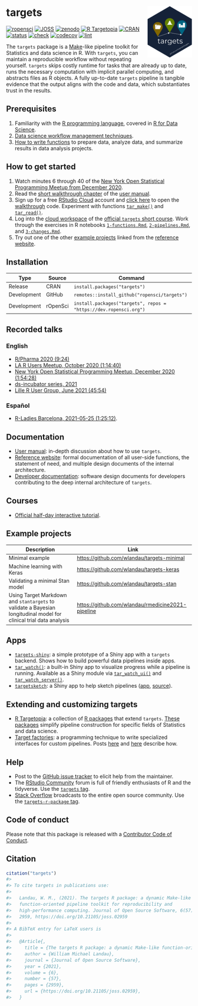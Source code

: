 
# targets <img src='man/figures/logo.png' align="right" height="139"/>

[![ropensci](https://badges.ropensci.org/401_status.svg)](https://github.com/ropensci/software-review/issues/401)
[![JOSS](https://joss.theoj.org/papers/10.21105/joss.02959/status.svg)](https://doi.org/10.21105/joss.02959)
[![zenodo](https://zenodo.org/badge/200093430.svg)](https://zenodo.org/badge/latestdoi/200093430)
[![R
Targetopia](https://img.shields.io/badge/R_Targetopia-member-blue?style=flat&labelColor=gray)](https://wlandau.github.io/targetopia/)
[![CRAN](https://www.r-pkg.org/badges/version/targets)](https://CRAN.R-project.org/package=targets)
[![status](https://www.repostatus.org/badges/latest/active.svg)](https://www.repostatus.org/#active)
[![check](https://github.com/ropensci/targets/workflows/check/badge.svg)](https://github.com/ropensci/targets/actions?query=workflow%3Acheck)
[![codecov](https://codecov.io/gh/ropensci/targets/branch/main/graph/badge.svg?token=3T5DlLwUVl)](https://codecov.io/gh/ropensci/targets)
[![lint](https://github.com/ropensci/targets/workflows/lint/badge.svg)](https://github.com/ropensci/targets/actions?query=workflow%3Alint)

The `targets` package is a
[Make](https://www.gnu.org/software/make/)-like pipeline toolkit for
Statistics and data science in R. With `targets`, you can maintain a
reproducible workflow without repeating yourself. `targets` skips costly
runtime for tasks that are already up to date, runs the necessary
computation with implicit parallel computing, and abstracts files as R
objects. A fully up-to-date `targets` pipeline is tangible evidence that
the output aligns with the code and data, which substantiates trust in
the results.

## Prerequisites

1.  Familiarity with the [R programming
    language](https://www.r-project.org/), covered in [R for Data
    Science](https://r4ds.had.co.nz/).
2.  [Data science workflow management
    techniques](https://rstats.wtf/index.html).
3.  [How to write functions](https://r4ds.had.co.nz/functions.html) to
    prepare data, analyze data, and summarize results in data analysis
    projects.

## How to get started

1.  Watch minutes 6 through 40 of the [New York Open Statistical
    Programming Meetup from December
    2020](https://youtu.be/Gqn7Xn4d5NI).
2.  Read the [short walkthrough
    chapter](https://books.ropensci.org/targets/walkthrough.html) of the
    [user manual](https://books.ropensci.org/targets/).
3.  Sign up for a free [RStudio Cloud](https://rstudio.cloud) account
    and [click here](https://rstudio.cloud/project/1430691) to open the
    [walkthrough](https://books.ropensci.org/targets/walkthrough.html)
    code. Experiment with functions
    [`tar_make()`](https://docs.ropensci.org/targets/reference/tar_make.html)
    and
    [`tar_read()`](https://docs.ropensci.org/targets/reference/tar_read.html).
4.  Log into the [cloud
    workspace](https://rstudio.cloud/project/1699460) of the [official
    `targets` short
    course](https://github.com/wlandau/targets-tutorial/blob/main/README.md).
    Work through the exercises in R notebooks
    [`1-functions.Rmd`](https://github.com/wlandau/targets-tutorial/blob/main/1-functions.Rmd),
    [`2-pipelines.Rmd`](https://github.com/wlandau/targets-tutorial/blob/main/2-pipelines.Rmd),
    and
    [`3-changes.Rmd`](https://github.com/wlandau/targets-tutorial/blob/main/3-changes.Rmd).
5.  Try out one of the other [example
    projects](https://docs.ropensci.org/targets/index.html#example-projects)
    linked from the [reference
    website](https://docs.ropensci.org/targets/index.html#example-projects).

## Installation

| Type        | Source   | Command                                                           |
|-------------|----------|-------------------------------------------------------------------|
| Release     | CRAN     | `install.packages("targets")`                                     |
| Development | GitHub   | `remotes::install_github("ropensci/targets")`                     |
| Development | rOpenSci | `install.packages("targets", repos = "https://dev.ropensci.org")` |

## Recorded talks

### English

-   [R/Pharma 2020
    (9:24)](https://www.youtube.com/watch?v=GRqKJBaC5g4&list=PLMtxz1fUYA5C0YflXsR8EEAQXfjntlV1H&index=6)
-   [LA R Users Meetup, October 2020
    (1:14:40)](https://www.youtube.com/watch?v=Qq25BUxpJu4)
-   [New York Open Statistical Programming Meetup, December 2020
    (1:54:28)](https://youtu.be/Gqn7Xn4d5NI)
-   [ds-incubator series,
    2021](https://www.youtube.com/playlist?list=PLvgdJdJDL-APJqHy5CXs6m4N7hUVp5rb4)
-   [Lille R User Group, June 2021
    (45:54)](https://youtu.be/FODSavXGjYg)

### Español

-   [R-Ladies Barcelona, 2021-05-25
    (1:25:12)](https://www.youtube.com/watch?v=Vj312AfdpBo).

## Documentation

-   [User manual](https://books.ropensci.org/targets/): in-depth
    discussion about how to use `targets`.
-   [Reference website](https://docs.ropensci.org/targets/): formal
    documentation of all user-side functions, the statement of need, and
    multiple design documents of the internal architecture.
-   [Developer
    documentation](https://books.ropensci.org/targets-design/): software
    design documents for developers contributing to the deep internal
    architecture of `targets`.

## Courses

-   [Official half-day interactive
    tutorial](https://github.com/wlandau/targets-tutorial).

## Example projects

| Description                                                                                                        | Link                                                |
|--------------------------------------------------------------------------------------------------------------------|-----------------------------------------------------|
| Minimal example                                                                                                    | <https://github.com/wlandau/targets-minimal>        |
| Machine learning with Keras                                                                                        | <https://github.com/wlandau/targets-keras>          |
| Validating a minimal Stan model                                                                                    | <https://github.com/wlandau/targets-stan>           |
| Using Target Markdown and `stantargets` to validate a Bayesian longitudinal model for clinical trial data analysis | <https://github.com/wlandau/rmedicine2021-pipeline> |

## Apps

-   [`targets-shiny`](https://github.com/wlandau/targets-shiny): a
    simple prototype of a Shiny app with a `targets` backend. Shows how
    to build powerful data pipelines inside apps.
-   [`tar_watch()`](https://docs.ropensci.org/targets/reference/tar_watch.html):
    a built-in Shiny app to visualize progress while a pipeline is
    running. Available as a Shiny module via
    [`tar_watch_ui()`](https://docs.ropensci.org/targets/reference/tar_watch_ui.html)
    and
    [`tar_watch_server()`](https://docs.ropensci.org/targets/reference/tar_watch_server.html).
-   [`targetsketch`](https://wlandau.shinyapps.io/targetsketch): a Shiny
    app to help sketch pipelines
    ([app](https://wlandau.shinyapps.io/targetsketch),
    [source](https://github.com/wlandau/targetsketch)).

## Extending and customizing targets

-   [R Targetopia](https://wlandau.github.io/targetopia/): a collection
    of [R packages](https://wlandau.github.io/targetopia/packages.html)
    that extend `targets`. [These
    packages](https://wlandau.github.io/targetopia/packages.html)
    simplify pipeline construction for specific fields of Statistics and
    data science.
-   [Target
    factories](https://wlandau.github.io/targetopia/contributing.html#target-factories):
    a programming technique to write specialized interfaces for custom
    pipelines. Posts
    [here](https://ropensci.org/blog/2021/02/03/targets/) and
    [here](https://wlandau.github.io/targetopia/contributing.html)
    describe how.

## Help

-   Post to the [GitHub issue
    tracker](https://github.com/ropensci/targets/issues) to elicit help
    from the maintainer.
-   The [RStudio Community](https://community.rstudio.com/) forum is
    full of friendly enthusiasts of R and the tidyverse. Use the
    [`targets` tag](https://community.rstudio.com/tag/targets).
-   [Stack Overflow](https://stackoverflow.com/) broadcasts to the
    entire open source community. Use the [`targets-r-package`
    tag](https://stackoverflow.com/questions/tagged/targets-r-package).

## Code of conduct

Please note that this package is released with a [Contributor Code of
Conduct](https://ropensci.org/code-of-conduct/).

## Citation

``` r
citation("targets")
#> 
#> To cite targets in publications use:
#> 
#>   Landau, W. M., (2021). The targets R package: a dynamic Make-like
#>   function-oriented pipeline toolkit for reproducibility and
#>   high-performance computing. Journal of Open Source Software, 6(57),
#>   2959, https://doi.org/10.21105/joss.02959
#> 
#> A BibTeX entry for LaTeX users is
#> 
#>   @Article{,
#>     title = {The targets R package: a dynamic Make-like function-oriented pipeline toolkit for reproducibility and high-performance computing},
#>     author = {William Michael Landau},
#>     journal = {Journal of Open Source Software},
#>     year = {2021},
#>     volume = {6},
#>     number = {57},
#>     pages = {2959},
#>     url = {https://doi.org/10.21105/joss.02959},
#>   }
```
